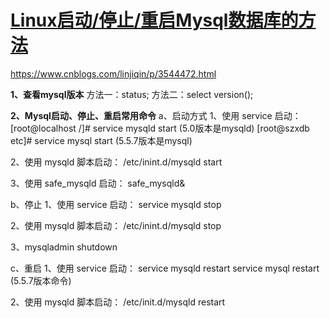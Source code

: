 # [Linux启动/停止/重启Mysql数据库的方法](https://www.cnblogs.com/linjiqin/p/3544472.html)

https://www.cnblogs.com/linjiqin/p/3544472.html

**1、查看mysql版本**
方法一：status;
方法二：select version();

**2、Mysql启动、停止、重启常用命令**
a、启动方式
1、使用 service 启动：
[root@localhost /]# service mysqld start (5.0版本是mysqld)
[root@szxdb etc]# service mysql start (5.5.7版本是mysql)

2、使用 mysqld 脚本启动：
/etc/inint.d/mysqld start

3、使用 safe_mysqld 启动：
safe_mysqld&

b、停止
1、使用 service 启动：
service mysqld stop

2、使用 mysqld 脚本启动：
/etc/inint.d/mysqld stop

3、mysqladmin shutdown

c、重启
1、使用 service 启动：
service mysqld restart
service mysql restart (5.5.7版本命令)

2、使用 mysqld 脚本启动：
/etc/init.d/mysqld restart